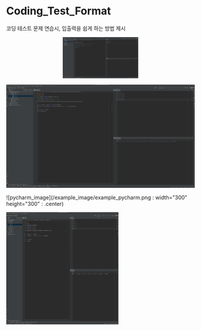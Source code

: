 # Coding_Test_Format
코딩 테스트 문제 연습시, 입출력을 쉽게 하는 방법 제시


<p align="center">
  <img width="40%" height="40%" src="https://github.com/RoBoTics-JHJ/Coding_Test_Format/blob/main/example_image/example_pycharm.png">
</p>

![pycharm_image](/example_image/example_pycharm.png)

![pycharm_image](/example_image/example_pycharm.png : width="300" height="300" : .center)

<img src="/example_image/example_pycharm.png" width="300" height="300">
